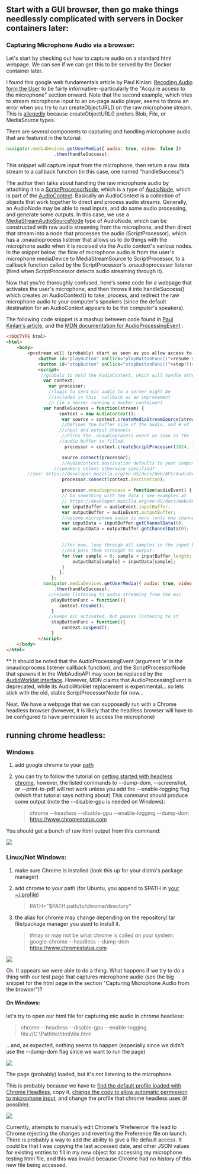 ## Start with a GUI browser, then go make things needlessly complicated with servers in Docker containers later:

### Capturing Microphone Audio via a browser:

Let's start by checking out how to capture audio on a standard html webpage. We can see if we can get this to be served by the Docker container later. 

I found this google web fundamentals article by Paul Kinlan: [Recoding Audio form the User](https://developers.google.com/web/fundamentals/media/recording-audio/) to be fairly informative--particularly the "Acquire access to the microphone" section onward. Note that the second example, which tries to stream microphone input to an on-page audio player, seems to throw an error when you try to run createObjectURL() on the raw microphone stream. This is [allegedly](https://stackoverflow.com/questions/27120757/failed-to-execute-createobjecturl-on-url) because createObjectURL() prefers Blob, File, or MediaSource types.

There are several components to capturing and handling microphone audio that are featured in the tutorial:

```javascript
navigator.mediaDevices.getUserMedia({ audio: true, video: false })
                  .then(handleSuccess);
```

This snippet will capture input from the microphone, then return  a raw data stream to a callback function (in this case, one named "handleSuccess")

The author then talks about handling the raw microphone audio by attaching it to a [ScriptProcessorNode](https://developer.mozilla.org/en-US/docs/Web/API/ScriptProcessorNode), which is a type of [AudioNode](https://developer.mozilla.org/en-US/docs/Web/API/AudioNode), which is part of the [AudioContext](https://developer.mozilla.org/en-US/docs/Web/API/AudioContext). Basically an AudioContext is a collection of objects that work together to direct and process audio streams. Generally, an AudioNode may be able to read inputs, and do some audio processing, and generate some outputs. In this case, we use a [MediaStreamAudioSourceNode](https://developer.mozilla.org/en-US/docs/Web/API/MediaStreamAudioSourceNode) type of AudioNode, which can be constructed with raw audio streaming from the microphone, and then direct that stream into a node that processes the audio (ScriptProcessor), which has a .onaudioprocess listener that allows us to do things with the microphone audio when it is received via the Audio context's various nodes. In the snippet below, the flow of microphone audio is from the user's microphone mediaDevice to MediaStreamSource to ScriptProcessor, to a callback function called by the ScriptProcessor's .onaudioprocessor listener (fired when ScriptProcessor detects audio streaming through it). 

Now that you're thoroughly confused, here's some code for a webpage that activates the user's microphone, and then throws it into handleSuccess() which creates an AudioContext() to take, process, and redirect the raw microphone audio to  your computer's speakers (since the default destination for an AudioContext appears to be the computer's speakers).

The following code snippet is a mashup between code found in [Paul Kinlan's article](https://developers.google.com/web/fundamentals/media/recording-audio/), and the [MDN documentation for AudioProcessingEvent](https://developer.mozilla.org/en-US/docs/Web/API/AudioProcessingEvent) :

```html
<!DOCTYPE html>
<html>
    <body>
        <p>stream will (probably) start as soon as you allow access to your microphone</p>
            <button id="playButton" onClick="playButtonFunc()">resume streaming mic to speakers</button>
            <button id="stopButton" onClick="stopButtonFunc()">stop!!!</button>
            <script>
             //globals to hold the AudioContext, which will handle other audio processing objects
              var context;
                var processor;
                //logic to send mic audio to a server might be
                //included in this 	callback as an improvement
                // (ie a server running a docker container)
              var handleSuccess = function(stream) {
                    context = new AudioContext();
                     var source = context.createMediaStreamSource(stream);
                     //Defines the buffer size of the audio, and # of
                  	//input and output channels
                     //Fires the .onaudioprocess event as soon as the
                  	//audio buffer is filled.
                      processor = context.createScriptProcessor(1024, 1, 1);

                     source.connect(processor);
                     //AudioContext.destination defaults to your computer's
                  //speakers unless otherwise specified?
        //see: https://developer.mozilla.org/en-US/docs/Web/API/AudioDestinationNode
                     processor.connect(context.destination);

                     processor.onaudioprocess = function(audioEvent) {
                     // Do something with the data ( see examples at
                     // https://developer.mozilla.org/en-US/docs/Web/API/AudioProcessingEvent)
                     var inputBuffer = audioEvent.inputBuffer;
                     var outputBuffer = audioEvent.outputBuffer;
                     //assume microphone audio is mono (only one channel):
                     var inputData = inputBuffer.getChannelData(0);
                     var outputData = outputBuffer.getChannelData(0);
                     

                     //for now, loop through all samples in the input buffer,
                     //and pass them straight to output:
                     for (var sample = 0; sample < inputBuffer.length; sample++){
                         outputData[sample] = inputData[sample];
                     }
                    };
                 };        
              navigator.mediaDevices.getUserMedia({ audio: true, video: false })
                  .then(handleSuccess);
				//resume listening to audio streaming from the mic
                 playButtonFunc = function(){
                    context.resume();
                 }
                //keeps mic activated, but pauses listening to it
                 stopButtonFunc = function(){
                     context.suspend();
                 }
            </script>
    </body>
</html>
```

** It should be noted that the AudioProcessingEvent (argument 'e' in the onaudioprocess listener callback function), and the ScriptProcessorNode that spawns it in the WebAudioAPI may soon be replaced by the [AudioWorklet interface](https://webaudio.github.io/web-audio-api/#audioworklet). However, MDN claims that AudioProcessingEvent is deprecated, while its AudioWorklet replacement is experimental... so lets stick with  the old, stable ScriptProcessorNode for now...



Neat. We have a webpage that we can supposedly run with a Chrome headless browser (however, it is likely that the headless browser will have to be configured to have permission to access the microphone)

## running chrome headless:

### Windows

1. add google chrome to your [path](https://www.java.com/en/download/help/path.xml)

2. you can try to follow the tutorial on [getting started with headless chrome](https://developers.google.com/web/updates/2017/04/headless-chrome), however, the listed commands to --dump-dom, --screenshot, or --print-to-pdf will not work unless  you add the --enable-logging flag (which that tutorial says nothing about)
   This command should produce some output (note the --disable-gpu is needed on Windows):

   > chrome --headless --disable-gpu --enable-logging --dump-dom https://www.chromestatus.com





You should get a bunch of raw html output from this command:

![](./imgs/chrome-headless/chrome-windows-dump.png)



### Linux/Not Windows:

1. make sure Chrome is installed (look this up for your distro's package manager)

2. add chrome to your path (for Ubuntu, you append to $PATH in [your ~/.profile](https://askubuntu.com/questions/60218/how-to-add-a-directory-to-the-path))

   > PATH="\$PATH:path/to/chrome/directory"

3. the alias for chrome may change depending on the repository/.tar file/package manager you used to install it.

   > \#may or may not be what chrome is called on your system:
   > google-chrome --headless --dump-dom https://www.chromestatus.com


![](./imgs/chrome-headless/chrome-ubuntu-dump.png)



Ok. It appears we were able to do a thing. What happens if we try to do a thing with our test page that captures microphone audio (see the big snippet for the html page in the section "Capturing Microphone Audio from the browser")?



#### On Windows:

let's try to open our html file for capturing mic audio in chrome headless:

> chrome --headless --disable-gpu --enable-logging  file://C:\Path\to\html\file.html

...and, as expected, nothing seems to happen (especially since we didn't use the --dump-dom flag since we want to run the page)

![](./imgs/chrome-headless/chrome-mic-anticlimax.png)

The page (probably) loaded, but it's not listening to the microphone.

This is probably because we have to [find the default profile loaded with Chrome Headless](http://www.forensicswiki.org/wiki/Google_Chrome#Configuration), copy it, [change the copy to allow automatic permission to microphone input](https://stackoverflow.com/questions/38832776/how-do-i-allow-chrome-to-use-my-microphone-programatically), and change the profile that chrome headless uses (if possible).

![](./imgs/chrome-headless/chrome-edit-preference.png)

Currently, attempts to manually edit Chrome's 'Preference' file lead to Chrome rejecting the changes and reverting the Preference file on launch.
There is probably a way to add the ability to give a file default access. It could be that I was copying the last accessed date, and other JSON values for existing entries to fill in my new object for accessing my microphone testing html file, and this was invalid because Chrome had no history of this new file being accessed.
